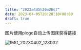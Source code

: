 ```yaml
---
title: "2023m4d5h20m28s7"
date: 2023-04-05T20:28:10+08:00
draft: true
---
```


图片使用picgo自动上传图床获得链接

![IMG_20230402_123032](https://photos.liuzhenyi.net/images/a84c46242af0fe65d9d8637afc77c4d9.jpg)

